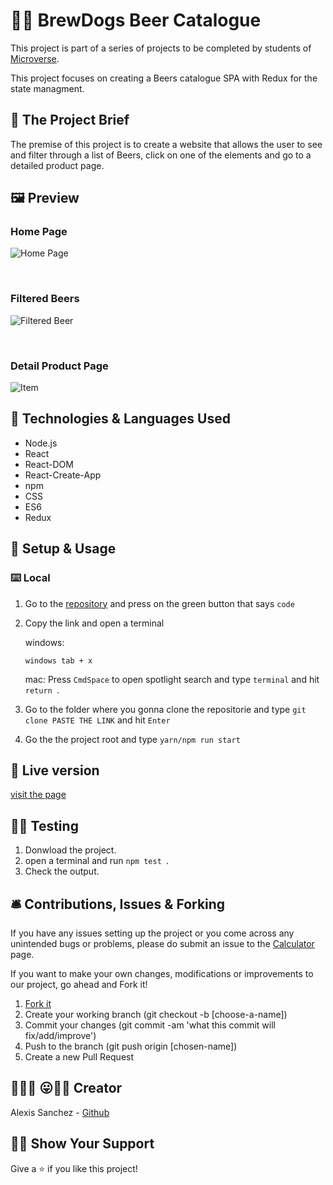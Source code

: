 # 🍺🍻 BrewDogs Beer Catalogue

This project is part of a series of projects to be completed by students of [Microverse](https://www.microverse.org/).

This project focuses on creating a Beers catalogue SPA with Redux for the state managment.

## 🧮 The Project Brief

The premise of this project is to create a website that allows the user to see and filter through a list of Beers, click on one of the elements and go to a detailed product page.

## 🖼️ Preview

### Home Page
![Home Page](./src/assets/home.jpg)

<br/>

### Filtered Beers
![Filtered Beer](./src/assets/filter.jpg)

<br/>

### Detail Product Page
![Item](./src/assets/item.jpg)

## 🧬 Technologies & Languages Used

- Node.js
- React
- React-DOM
- React-Create-App
- npm
- CSS
- ES6
- Redux

## 🔰 Setup & Usage

### ⌨️ Local 

1. Go to the [repository](https://github.com/Psiale/beer-react-redux) and press on the green button that says ```code```
2. Copy the link and open a terminal 

    windows:

    ```windows tab + x ```

    mac: Press ```CmdSpace``` to open spotlight search and type ```terminal``` and hit ```return ```.


3. Go to the folder where you gonna clone the repositorie and type ```git clone PASTE THE LINK``` and hit ```Enter ```

4. Go the the project root and type ``` yarn/npm run start ```

## 🚀 Live version
[visit the page](https://beer-react-redux.herokuapp.com)


## 🧫🔬 Testing

1. Donwload the project.
2. open a terminal and run ```npm test ```.
3. Check the output.
## 🛎️ Contributions, Issues & Forking

If you have any issues setting up the project or you come across any unintended bugs or problems, please do submit an issue to the [Calculator](https://github.com/Psiale/beer-react-redux/issues) page.

If you want to make your own changes, modifications or improvements to our project, go ahead and Fork it!
1. [Fork it](https://github.com/Psiale/beer-react-redux/fork)
2. Create your working branch (git checkout -b [choose-a-name])
3. Commit your changes (git commit -am 'what this commit will fix/add/improve')
4. Push to the branch (git push origin [chosen-name])
5. Create a new Pull Request

## 🤟🏽😄 😛🤙🏾  Creator

Alexis Sanchez - [Github](https://github.com/Psiale)

## 🙌🏾 Show Your Support

Give a ⭐️ if you like this project!

